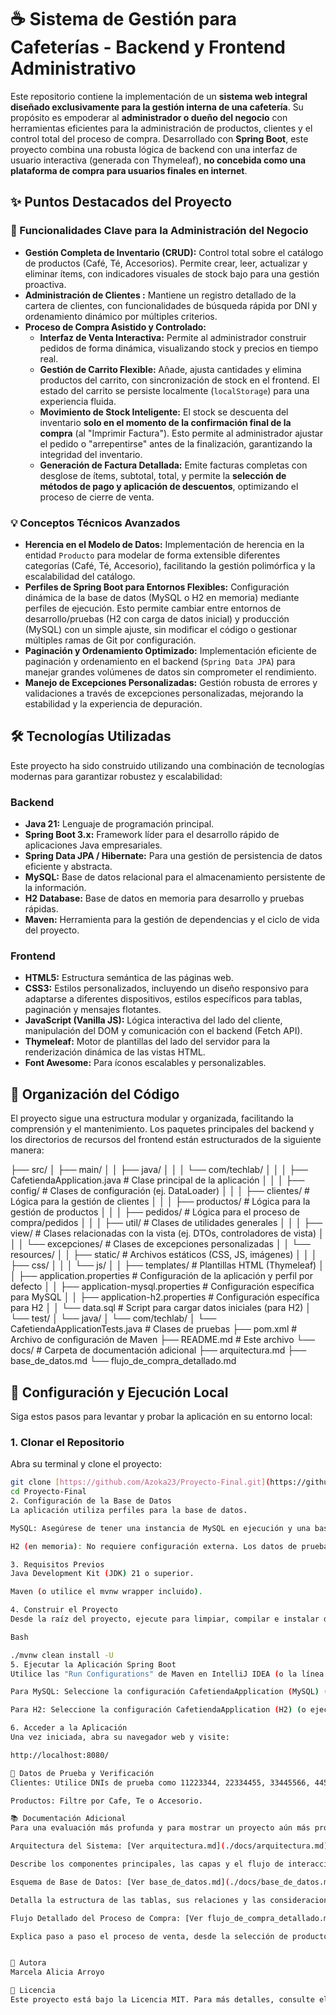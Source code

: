 # ☕ Sistema de Gestión para Cafeterías - Backend y Frontend Administrativo

Este repositorio contiene la implementación de un **sistema web integral diseñado exclusivamente para la gestión interna de una cafetería**. Su propósito es empoderar al **administrador o dueño del negocio** con herramientas eficientes para la administración de productos, clientes y el control total del proceso de compra. Desarrollado con **Spring Boot**, este proyecto combina una robusta lógica de backend con una interfaz de usuario interactiva (generada con Thymeleaf), **no concebida como una plataforma de compra para usuarios finales en internet**.

## ✨ Puntos Destacados del Proyecto

### 🚀 Funcionalidades Clave para la Administración del Negocio
* **Gestión Completa de Inventario (CRUD):** Control total sobre el catálogo de productos (Café, Té, Accesorios). Permite crear, leer, actualizar y eliminar ítems, con indicadores visuales de stock bajo para una gestión proactiva.
* **Administración de Clientes :** Mantiene un registro detallado de la cartera de clientes, con funcionalidades de búsqueda rápida por DNI y ordenamiento dinámico por múltiples criterios.
* **Proceso de Compra Asistido y Controlado:**
    * **Interfaz de Venta Interactiva:** Permite al administrador construir pedidos de forma dinámica, visualizando stock y precios en tiempo real.
    * **Gestión de Carrito Flexible:** Añade, ajusta cantidades y elimina productos del carrito, con sincronización de stock en el frontend. El estado del carrito se persiste localmente (`localStorage`) para una experiencia fluida.
    * **Movimiento de Stock Inteligente:** El stock se descuenta del inventario **solo en el momento de la confirmación final de la compra** (al "Imprimir Factura"). Esto permite al administrador ajustar el pedido o "arrepentirse" antes de la finalización, garantizando la integridad del inventario.
    * **Generación de Factura Detallada:** Emite facturas completas con desglose de ítems, subtotal, total, y permite la **selección de métodos de pago y aplicación de descuentos**, optimizando el proceso de cierre de venta.

### 💡 Conceptos Técnicos Avanzados
* **Herencia en el Modelo de Datos:** Implementación de herencia en la entidad `Producto` para modelar de forma extensible diferentes categorías (Café, Té, Accesorio), facilitando la gestión polimórfica y la escalabilidad del catálogo.
* **Perfiles de Spring Boot para Entornos Flexibles:** Configuración dinámica de la base de datos (MySQL o H2 en memoria) mediante perfiles de ejecución. Esto permite cambiar entre entornos de desarrollo/pruebas (H2 con carga de datos inicial) y producción (MySQL) con un simple ajuste, sin modificar el código o gestionar múltiples ramas de Git por configuración.
* **Paginación y Ordenamiento Optimizado:** Implementación eficiente de paginación y ordenamiento en el backend (`Spring Data JPA`) para manejar grandes volúmenes de datos sin comprometer el rendimiento.
* **Manejo de Excepciones Personalizadas:** Gestión robusta de errores y validaciones a través de excepciones personalizadas, mejorando la estabilidad y la experiencia de depuración.

## 🛠️ Tecnologías Utilizadas

Este proyecto ha sido construido utilizando una combinación de tecnologías modernas para garantizar robustez y escalabilidad:

### Backend
* **Java 21:** Lenguaje de programación principal.
* **Spring Boot 3.x:** Framework líder para el desarrollo rápido de aplicaciones Java empresariales.
* **Spring Data JPA / Hibernate:** Para una gestión de persistencia de datos eficiente y abstracta.
* **MySQL:** Base de datos relacional para el almacenamiento persistente de la información.
* **H2 Database:** Base de datos en memoria para desarrollo y pruebas rápidas.
* **Maven:** Herramienta para la gestión de dependencias y el ciclo de vida del proyecto.

### Frontend
* **HTML5:** Estructura semántica de las páginas web.
* **CSS3:** Estilos personalizados, incluyendo un diseño responsivo para adaptarse a diferentes dispositivos, estilos específicos para tablas, paginación y mensajes flotantes.
* **JavaScript (Vanilla JS):** Lógica interactiva del lado del cliente, manipulación del DOM y comunicación con el backend (Fetch API).
* **Thymeleaf:** Motor de plantillas del lado del servidor para la renderización dinámica de las vistas HTML.
* **Font Awesome:** Para íconos escalables y personalizables.

## 📂 Organización del Código
El proyecto sigue una estructura modular y organizada, facilitando la comprensión y el mantenimiento. Los paquetes principales del backend y los directorios de recursos del frontend están estructurados de la siguiente manera:

├── src/
│   ├── main/
│   │   ├── java/
│   │   │   └── com/techlab/
│   │   │       ├── CafetiendaApplication.java  # Clase principal de la aplicación
│   │   │       ├── config/                   # Clases de configuración (ej. DataLoader)
│   │   │       ├── clientes/                 # Lógica para la gestión de clientes
│   │   │       ├── productos/                # Lógica para la gestión de productos
│   │   │       ├── pedidos/                  # Lógica para el proceso de compra/pedidos
│   │   │       ├── util/                     # Clases de utilidades generales
│   │   │       ├── view/                     # Clases relacionadas con la vista (ej. DTOs, controladores de vista)
│   │   │       └── excepciones/              # Clases de excepciones personalizadas
│   │   └── resources/
│   │       ├── static/                     # Archivos estáticos (CSS, JS, imágenes)
│   │       │   ├── css/
│   │       │   └── js/
│   │       ├── templates/                  # Plantillas HTML (Thymeleaf)
│   │       ├── application.properties      # Configuración de la aplicación y perfil por defecto
│   │       ├── application-mysql.properties # Configuración específica para MySQL
│   │       ├── application-h2.properties   # Configuración específica para H2
│   │       └── data.sql                    # Script para cargar datos iniciales (para H2)
│   └── test/
│       └── java/
│           └── com/techlab/
│               └── CafetiendaApplicationTests.java # Clases de pruebas
├── pom.xml                                 # Archivo de configuración de Maven
├── README.md                               # Este archivo
└── docs/                                   # Carpeta de documentación adicional
├── arquitectura.md
├── base_de_datos.md
└── flujo_de_compra_detallado.md


## 🚀 Configuración y Ejecución Local
Siga estos pasos para levantar y probar la aplicación en su entorno local:

### 1. Clonar el Repositorio
Abra su terminal y clone el proyecto:

```bash
git clone [https://github.com/Azoka23/Proyecto-Final.git](https://github.com/Azoka23/Proyecto-Final.git)
cd Proyecto-Final
2. Configuración de la Base de Datos
La aplicación utiliza perfiles para la base de datos.

MySQL: Asegúrese de tener una instancia de MySQL en ejecución y una base de datos creada (ej. cafetienda_db). Actualice las credenciales en src/main/resources/application-mysql.properties.

H2 (en memoria): No requiere configuración externa. Los datos de prueba se cargan automáticamente al activar el perfil h2.

3. Requisitos Previos
Java Development Kit (JDK) 21 o superior.

Maven (o utilice el mvnw wrapper incluido).

4. Construir el Proyecto
Desde la raíz del proyecto, ejecute para limpiar, compilar e instalar dependencias:

Bash

./mvnw clean install -U
5. Ejecutar la Aplicación Spring Boot
Utilice las "Run Configurations" de Maven en IntelliJ IDEA (o la línea de comandos):

Para MySQL: Seleccione la configuración CafetiendaApplication (MySQL) (o ejecute java -jar target/cafetienda-0.0.1-SNAPSHOT.jar --spring.profiles.active=mysql).

Para H2: Seleccione la configuración CafetiendaApplication (H2) (o ejecute java -jar target/cafetienda-0.0.1-SNAPSHOT.jar --spring.profiles.active=h2).

6. Acceder a la Aplicación
Una vez iniciada, abra su navegador web y visite:

http://localhost:8080/

🧪 Datos de Prueba y Verificación
Clientes: Utilice DNIs de prueba como 11223344, 22334455, 33445566, 44556677.

Productos: Filtre por Cafe, Te o Accesorio.

📚 Documentación Adicional
Para una evaluación más profunda y para mostrar un proyecto aún más profesional, se han creado documentos detallados en la carpeta docs/. Puedes acceder a ellos directamente desde aquí:

Arquitectura del Sistema: [Ver arquitectura.md](./docs/arquitectura.md)

Describe los componentes principales, las capas y el flujo de interacción del sistema.

Esquema de Base de Datos: [Ver base_de_datos.md](./docs/base_de_datos.md)

Detalla la estructura de las tablas, sus relaciones y las consideraciones de persistencia.

Flujo Detallado del Proceso de Compra: [Ver flujo_de_compra_detallado.md](./docs/flujo_de_compra_detallado.md)

Explica paso a paso el proceso de venta, desde la selección de productos hasta la generación de la factura.


👤 Autora
Marcela Alicia Arroyo

📜 Licencia
Este proyecto está bajo la Licencia MIT. Para más detalles, consulte el archivo LICENSE en la raíz del repositorio.